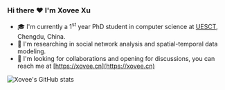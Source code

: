 <!-- Xovee Xu -->

### Hi there :heart: I'm Xovee Xu

- :mortar_board: I'm currently a 1<sup>st</sup> year PhD student in computer science at [UESCT](https://en.wikipedia.org/wiki/University_of_Electronic_Science_and_Technology_of_China), Chengdu, China. 
- :page_facing_up: I'm researching in social network analysis and spatial-temporal data modeling. 
- :wave: I'm looking for collaborations and opening for discussions, you can reach me at [https://xovee.cn](https://xovee.cn)

![Xovee's GitHub stats](https://github-readme-stats.vercel.app/api?username=xovee&theme=swift&show_icons=true)
